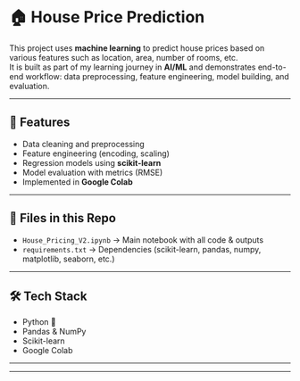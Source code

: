 # 🏠 House Price Prediction

This project uses **machine learning** to predict house prices based on various features such as location, area, number of rooms, etc.  
It is built as part of my learning journey in **AI/ML** and demonstrates end-to-end workflow: data preprocessing, feature engineering, model building, and evaluation.

---

## 🚀 Features
- Data cleaning and preprocessing  
- Feature engineering (encoding, scaling)  
- Regression models using **scikit-learn**  
- Model evaluation with metrics (RMSE)  
- Implemented in **Google Colab**  

---

## 📂 Files in this Repo
- `House_Pricing_V2.ipynb` → Main notebook with all code & outputs  
- `requirements.txt` → Dependencies (scikit-learn, pandas, numpy, matplotlib, seaborn, etc.)  

---

## 🛠️ Tech Stack
- Python 🐍  
- Pandas & NumPy  
- Scikit-learn   
- Google Colab  

---

---


